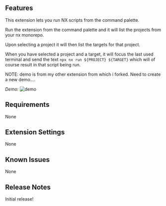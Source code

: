 ## Features

This extension lets you run NX scripts from the command palette.

Run the extension from the command palette and it will list the projects from your nx monorepo.

Upon selecting a project it will then list the targets for that project.

When you have selected a project and a target, it will focus the last used terminal and send the text `npx nx run ${PROJECT} ${TARGET}` which will of course result in that script being run.

NOTE: demo is from my other extension from which i forked. Need to create a new demo....

_Demo:_
<img src="https://raw.githubusercontent.com/elliotjharper/vscode-npm-script-run/main/images/demo.gif" alt="demo">

## Requirements

None

## Extension Settings

None

## Known Issues

None

## Release Notes

Initial release!
